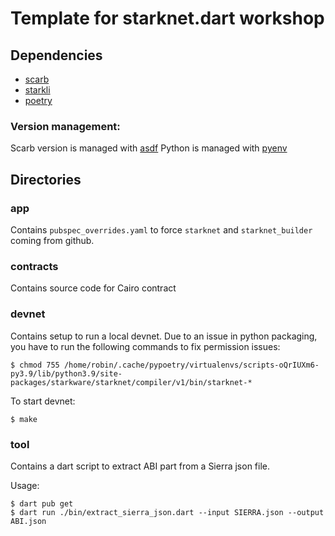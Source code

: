 # Template for starknet.dart workshop

## Dependencies

- [scarb](https://docs.swmansion.com/scarb)
- [starkli](https://book.starkli.rs/)
- [poetry](https://python-poetry.org/)
  
### Version management:
Scarb version is managed with [asdf](https://asdf-vm.com/guide/getting-started.html)
Python is managed with [pyenv](https://github.com/pyenv/pyenv)

## Directories

### app

Contains `pubspec_overrides.yaml` to force `starknet` and `starknet_builder` coming from github.

### contracts

Contains source code for Cairo contract

### devnet

Contains setup to run a local devnet.
Due to an issue in python packaging, you have to run the following commands to fix permission issues:

```
$ chmod 755 /home/robin/.cache/pypoetry/virtualenvs/scripts-oQrIUXm6-py3.9/lib/python3.9/site-packages/starkware/starknet/compiler/v1/bin/starknet-*
```

To start devnet:
```
$ make
```

### tool

Contains a dart script to extract ABI part from a Sierra json file.

Usage:
```
$ dart pub get
$ dart run ./bin/extract_sierra_json.dart --input SIERRA.json --output ABI.json
```
